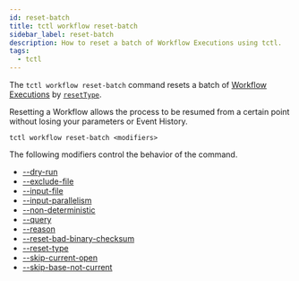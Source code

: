 ```yaml
---
id: reset-batch
title: tctl workflow reset-batch
sidebar_label: reset-batch
description: How to reset a batch of Workflow Executions using tctl.
tags:
  - tctl
---
```


The `tctl workflow reset-batch` command resets a batch of [Workflow Executions](/concepts/what-is-a-workflow-execution) by [`resetType`](#resettype).

Resetting a Workflow allows the process to be resumed from a certain point without losing your parameters or Event History.

`tctl workflow reset-batch <modifiers>`

The following modifiers control the behavior of the command.

- [--dry-run](/tctl-v2/modifiers#--dry-run)
- [--exclude-file](/tctl-v2/modifiers#--exclude-file)
- [--input-file](/tctl-v2/modifiers#--input-file)
- [--input-parallelism](/tctl-v2/modifiers#--input-parallelism)
- [--non-deterministic](/tctl-v2/modifiers#--non-deterministic)
- [--query](/tctl-v2/modifiers#--query)
- [--reason](/tctl-v2/modifiers#--reason)
- [--reset-bad-binary-checksum](/tctl-v2/modifiers#--reset-bad-binary-checksum)
- [--reset-type](/tctl-v2/modifiers#--reset-type)
- [--skip-current-open](/tctl-v2/modifiers#--skip-current-open)
- [--skip-base-not-current](/tctl-v2/modifiers#--skip-base-is-not-current)
